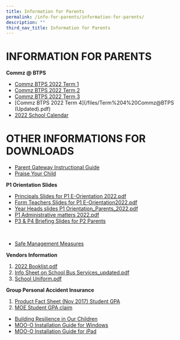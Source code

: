 ```yaml
---
title: Information for Parents
permalink: /info-for-parents/information-for-parents/
description: ""
third_nav_title: Information for Parents
---
```

# INFORMATION FOR PARENTS

**Commz @ BTPS**

* [Commz BTPS 2022 Term 1](/files/Term%201%20CommzBTPS%202022.pdf)
* [Commz BTPS 2022 Term 2](/files/Term%202%20CommzBTPS%202022.pdf)
* [Commz BTPS 2022 Term 3](/files/Term%203%20CommzBTPS.pdf)
* [Commz BTPS 2022 Term 4](/files/Term%204%20Commz@BTPS (Updated).pdf)
* [2022 School Calendar](/files/2022%20School%20Calendar.pdf)

# OTHER INFORMATIONS FOR DOWNLOADS


* [Parent Gateway Instructional Guide](/files/Annex%20B.pdf)
* [Praise Your Child](/files/Scan1.pdf)

**P1 Orientation Slides** 
* [Principals Slides for P1 E-Orientation 2022.pdf](/files/Principals%20Slides%20for%20P1%20E-Orientation%202022.pdf)
* [Form Teachers Slides for P1 E-Orientation2022.pdf ](/files/Form%20Teachers%20Slides%20for%20P1%20E-Orientation2022.pdf)
* [Year Heads slides P1 Orientation_Parents_2022.pdf](/files/Year%20Heads%20slides%20P1%20Orientation_Parents_2022.pdf)
* [P1 Administrative matters 2022.pdf](/files/P1%20Administrative%20matters%202022.pdf)
* [P3 & P4 Briefing Slides for P2 Parents](/files/Briefing%20Documents/BTPS%20P3%20and%20P4%20HMTLBriefing%20Slides%20for%20P2%20Parents.pdf)
<br>

* [Safe Management Measures ](/files/SMMs.pdf)


**Vendors Information**
1. [2022 Booklist.pdf](/files/2022%20Booklist.pdf)
2.  [Info Sheet on School Bus Services_updated.pdf](/files/Info%20Sheet%20on%20School%20Bus%20Services_updated.pdf)
3.  [School Uniform.pdf](/files/School%20uniform.pdf)


**Group Personal Accident Insurance**

1. [ Product Fact Sheet (Nov 2017) Student GPA](/files/Product%20Fact%20Sheet%20(Nov%202017)%20Student%20GPA.pdf)
2. [MOE Student GPA claim](http://studentgpa.incomegroupins.com.sg/#/dashboard)

* [Building Resilience in Our Children](/files/Building%20Resilience%20in%20Our%20Children.pdf)
* [MOO-O Installation Guide for Windows](/files/MOO-O%20Parent's%20Guide%20for%20Windows.pdf)
* [MOO-O Installation Guide for iPad](/files/MOO-O%20Parent's%20Guide%20for%20ipad.pdf)